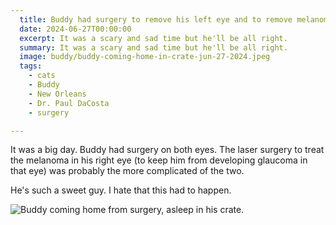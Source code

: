 ```yaml
---
  title: Buddy had surgery to remove his left eye and to remove melanoma from his right eye.
  date: 2024-06-27T00:00:00
  excerpt: It was a scary and sad time but he'll be all right.
  summary: It was a scary and sad time but he'll be all right.
  image: buddy/buddy-coming-home-in-crate-jun-27-2024.jpeg
  tags:
    - cats
    - Buddy
    - New Orleans
    - Dr. Paul DaCosta
    - surgery

---
```


It was a big day. Buddy had surgery on both eyes. The laser surgery to treat the melanoma in his right eye (to keep him from developing glaucoma in that eye) was probably the more complicated of the two.

He's such a sweet guy. I hate that this had to happen.

![Buddy coming home from surgery, asleep in his crate.](/static/img/buddy/buddy-coming-home-in-crate-jun-27-2024.jpeg)
